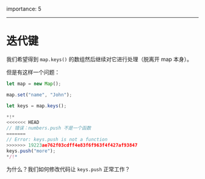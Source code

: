 importance: 5

---

# 迭代键

我们希望得到 `map.keys()` 的数组然后继续对它进行处理（脱离开 map 本身）。

但是有这样一个问题：

```js run
let map = new Map();

map.set("name", "John");

let keys = map.keys();

*!*
<<<<<<< HEAD
// 错误：numbers.push 不是一个函数
=======
// Error: keys.push is not a function
>>>>>>> 19223ae762f03cdff4e83f6f963f4f427af93847
keys.push("more");
*/!*
```

为什么？我们如何修改代码让 `keys.push` 正常工作？
